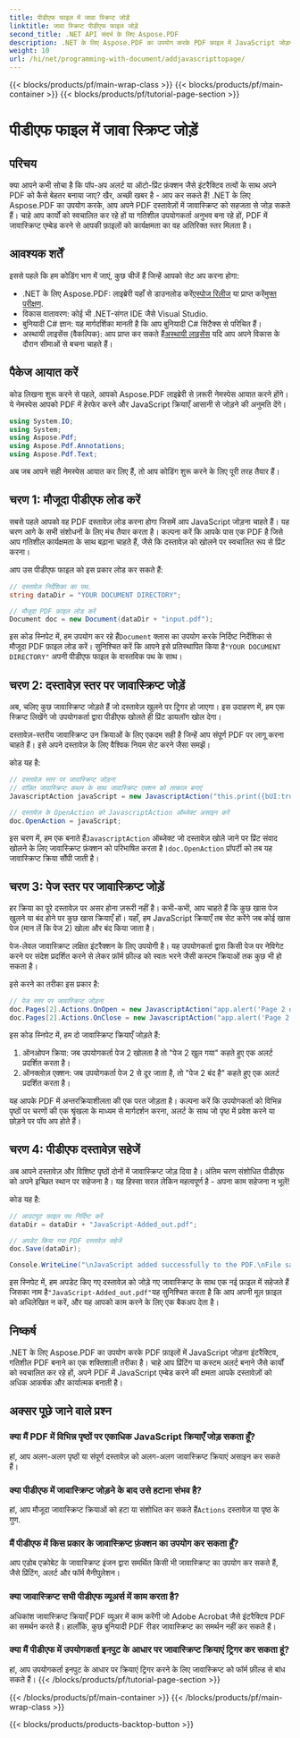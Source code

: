 ```yaml
---
title: पीडीएफ फाइल में जावा स्क्रिप्ट जोड़ें
linktitle: जावा स्क्रिप्ट पीडीएफ फाइल जोड़ें
second_title: .NET API संदर्भ के लिए Aspose.PDF
description: .NET के लिए Aspose.PDF का उपयोग करके PDF फ़ाइल में JavaScript जोड़ना सीखें। दस्तावेज़ और पृष्ठ स्तरीय स्क्रिप्टिंग के लिए कोड ट्यूटोरियल के साथ चरण-दर-चरण मार्गदर्शिका।
weight: 10
url: /hi/net/programming-with-document/addjavascripttopage/
---
```


{{< blocks/products/pf/main-wrap-class >}}
{{< blocks/products/pf/main-container >}}
{{< blocks/products/pf/tutorial-page-section >}}

# पीडीएफ फाइल में जावा स्क्रिप्ट जोड़ें

## परिचय

क्या आपने कभी सोचा है कि पॉप-अप अलर्ट या ऑटो-प्रिंट फ़ंक्शन जैसे इंटरैक्टिव तत्वों के साथ अपने PDF को कैसे बेहतर बनाया जाए? खैर, अच्छी खबर है - आप कर सकते हैं! .NET के लिए Aspose.PDF का उपयोग करके, आप अपने PDF दस्तावेज़ों में जावास्क्रिप्ट को सहजता से जोड़ सकते हैं। चाहे आप कार्यों को स्वचालित कर रहे हों या गतिशील उपयोगकर्ता अनुभव बना रहे हों, PDF में जावास्क्रिप्ट एम्बेड करने से आपकी फ़ाइलों को कार्यक्षमता का वह अतिरिक्त स्तर मिलता है।

## आवश्यक शर्तें

इससे पहले कि हम कोडिंग भाग में जाएं, कुछ चीजें हैं जिन्हें आपको सेट अप करना होगा:

-  .NET के लिए Aspose.PDF: लाइब्रेरी यहाँ से डाउनलोड करें[एस्पोज रिलीज](https://releases.aspose.com/pdf/net/) या प्राप्त करें[मुफ्त परीक्षण](https://releases.aspose.com/).
- विकास वातावरण: कोई भी .NET-संगत IDE जैसे Visual Studio.
- बुनियादी C# ज्ञान: यह मार्गदर्शिका मानती है कि आप बुनियादी C# सिंटैक्स से परिचित हैं।
-  अस्थायी लाइसेंस (वैकल्पिक): आप प्राप्त कर सकते हैं[अस्थायी लाइसेंस](https://purchase.aspose.com/temporary-license/) यदि आप अपने विकास के दौरान सीमाओं से बचना चाहते हैं।

## पैकेज आयात करें

कोड लिखना शुरू करने से पहले, आपको Aspose.PDF लाइब्रेरी से ज़रूरी नेमस्पेस आयात करने होंगे। ये नेमस्पेस आपको PDF में हेरफेर करने और JavaScript क्रियाएँ आसानी से जोड़ने की अनुमति देंगे।

```csharp
using System.IO;
using System;
using Aspose.Pdf;
using Aspose.Pdf.Annotations;
using Aspose.Pdf.Text;
```

अब जब आपने सही नेमस्पेस आयात कर लिए हैं, तो आप कोडिंग शुरू करने के लिए पूरी तरह तैयार हैं।

## चरण 1: मौजूदा पीडीएफ लोड करें

सबसे पहले आपको वह PDF दस्तावेज़ लोड करना होगा जिसमें आप JavaScript जोड़ना चाहते हैं। यह चरण आगे के सभी संशोधनों के लिए मंच तैयार करता है। कल्पना करें कि आपके पास एक PDF है जिसे आप गतिशील कार्यक्षमता के साथ बढ़ाना चाहते हैं, जैसे कि दस्तावेज़ को खोलने पर स्वचालित रूप से प्रिंट करना।

आप उस पीडीएफ फाइल को इस प्रकार लोड कर सकते हैं:

```csharp
// दस्तावेज़ निर्देशिका का पथ.
string dataDir = "YOUR DOCUMENT DIRECTORY";

// मौजूदा PDF फ़ाइल लोड करें
Document doc = new Document(dataDir + "input.pdf");
```

 इस कोड स्निपेट में, हम उपयोग कर रहे हैं`Document` क्लास का उपयोग करके निर्दिष्ट निर्देशिका से मौजूदा PDF फ़ाइल लोड करें। सुनिश्चित करें कि आपने इसे प्रतिस्थापित किया है`"YOUR DOCUMENT DIRECTORY"` अपनी पीडीएफ फाइल के वास्तविक पथ के साथ।

## चरण 2: दस्तावेज़ स्तर पर जावास्क्रिप्ट जोड़ें

अब, चलिए कुछ जावास्क्रिप्ट जोड़ते हैं जो दस्तावेज़ खुलने पर ट्रिगर हो जाएगा। इस उदाहरण में, हम एक स्क्रिप्ट लिखेंगे जो उपयोगकर्ता द्वारा पीडीएफ खोलते ही प्रिंट डायलॉग खोल देगा।

दस्तावेज़-स्तरीय जावास्क्रिप्ट उन क्रियाओं के लिए एकदम सही है जिन्हें आप संपूर्ण PDF पर लागू करना चाहते हैं। इसे अपने दस्तावेज़ के लिए वैश्विक नियम सेट करने जैसा समझें।

कोड यह है:

```csharp
// दस्तावेज़ स्तर पर जावास्क्रिप्ट जोड़ना
// वांछित जावास्क्रिप्ट कथन के साथ जावास्क्रिप्ट एक्शन को तत्काल बनाएं
JavascriptAction javaScript = new JavascriptAction("this.print({bUI:true,bSilent:false,bShrinkToFit:true});");

// दस्तावेज़ के OpenAction को JavascriptAction ऑब्जेक्ट असाइन करें
doc.OpenAction = javaScript;
```

 इस चरण में, हम एक बनाते हैं`JavascriptAction` ऑब्जेक्ट जो दस्तावेज़ खोले जाने पर प्रिंट संवाद खोलने के लिए जावास्क्रिप्ट फ़ंक्शन को परिभाषित करता है।`doc.OpenAction` प्रॉपर्टी को तब यह जावास्क्रिप्ट क्रिया सौंपी जाती है।

## चरण 3: पेज स्तर पर जावास्क्रिप्ट जोड़ें

हर क्रिया का पूरे दस्तावेज़ पर असर होना ज़रूरी नहीं है। कभी-कभी, आप चाहते हैं कि कुछ खास पेज खुलने या बंद होने पर कुछ खास क्रियाएँ हों। यहाँ, हम JavaScript क्रियाएँ तब सेट करेंगे जब कोई खास पेज (मान लें कि पेज 2) खोला और बंद किया जाता है।

पेज-लेवल जावास्क्रिप्ट लक्षित इंटरैक्शन के लिए उपयोगी है। यह उपयोगकर्ता द्वारा किसी पेज पर नेविगेट करने पर संदेश प्रदर्शित करने से लेकर फ़ॉर्म फ़ील्ड को स्वतः भरने जैसी कस्टम क्रियाओं तक कुछ भी हो सकता है।

इसे करने का तरीका इस प्रकार है:

```csharp
// पेज स्तर पर जावास्क्रिप्ट जोड़ना
doc.Pages[2].Actions.OnOpen = new JavascriptAction("app.alert('Page 2 opened')");
doc.Pages[2].Actions.OnClose = new JavascriptAction("app.alert('Page 2 closed')");
```

इस कोड स्निपेट में, हम दो जावास्क्रिप्ट क्रियाएँ जोड़ते हैं:
1. ऑनओपन क्रिया: जब उपयोगकर्ता पेज 2 खोलता है तो "पेज 2 खुल गया" कहते हुए एक अलर्ट प्रदर्शित करता है।
2. ऑनक्लोज़ एक्शन: जब उपयोगकर्ता पेज 2 से दूर जाता है, तो "पेज 2 बंद है" कहते हुए एक अलर्ट प्रदर्शित करता है।

यह आपके PDF में अन्तरक्रियाशीलता की एक परत जोड़ता है। कल्पना करें कि उपयोगकर्ता को विभिन्न पृष्ठों पर चरणों की एक श्रृंखला के माध्यम से मार्गदर्शन करना, अलर्ट के साथ जो पृष्ठ में प्रवेश करने या छोड़ने पर पॉप अप होते हैं।

## चरण 4: पीडीएफ दस्तावेज़ सहेजें

अब आपने दस्तावेज़ और विशिष्ट पृष्ठों दोनों में जावास्क्रिप्ट जोड़ दिया है। अंतिम चरण संशोधित पीडीएफ को अपने इच्छित स्थान पर सहेजना है। यह हिस्सा सरल लेकिन महत्वपूर्ण है - अपना काम सहेजना न भूलें!

कोड यह है:

```csharp
// आउटपुट फ़ाइल पथ निर्दिष्ट करें
dataDir = dataDir + "JavaScript-Added_out.pdf";

// अपडेट किया गया PDF दस्तावेज़ सहेजें
doc.Save(dataDir);

Console.WriteLine("\nJavaScript added successfully to the PDF.\nFile saved at " + dataDir);
```

 इस स्निपेट में, हम अपडेट किए गए दस्तावेज़ को जोड़े गए जावास्क्रिप्ट के साथ एक नई फ़ाइल में सहेजते हैं जिसका नाम है`"JavaScript-Added_out.pdf"`यह सुनिश्चित करता है कि आप अपनी मूल फ़ाइल को अधिलेखित न करें, और यह आपको काम करने के लिए एक बैकअप देता है।

## निष्कर्ष

.NET के लिए Aspose.PDF का उपयोग करके PDF फ़ाइलों में JavaScript जोड़ना इंटरैक्टिव, गतिशील PDF बनाने का एक शक्तिशाली तरीका है। चाहे आप प्रिंटिंग या कस्टम अलर्ट बनाने जैसे कार्यों को स्वचालित कर रहे हों, अपने PDF में JavaScript एम्बेड करने की क्षमता आपके दस्तावेज़ों को अधिक आकर्षक और कार्यात्मक बनाती है।

## अक्सर पूछे जाने वाले प्रश्न

### क्या मैं PDF में विभिन्न पृष्ठों पर एकाधिक JavaScript क्रियाएँ जोड़ सकता हूँ?
हां, आप अलग-अलग पृष्ठों या संपूर्ण दस्तावेज़ को अलग-अलग जावास्क्रिप्ट क्रियाएं असाइन कर सकते हैं।

### क्या पीडीएफ में जावास्क्रिप्ट जोड़ने के बाद उसे हटाना संभव है?
हां, आप मौजूदा जावास्क्रिप्ट क्रियाओं को हटा या संशोधित कर सकते हैं`Actions` दस्तावेज़ या पृष्ठ के गुण.

### मैं पीडीएफ में किस प्रकार के जावास्क्रिप्ट फ़ंक्शन का उपयोग कर सकता हूँ?
आप एडोब एक्रोबेट के जावास्क्रिप्ट इंजन द्वारा समर्थित किसी भी जावास्क्रिप्ट का उपयोग कर सकते हैं, जैसे प्रिंटिंग, अलर्ट और फॉर्म मैनीपुलेशन।

### क्या जावास्क्रिप्ट सभी पीडीएफ व्यूअर्स में काम करता है?
अधिकांश जावास्क्रिप्ट क्रियाएँ PDF व्यूअर में काम करेंगी जो Adobe Acrobat जैसे इंटरैक्टिव PDF का समर्थन करते हैं। हालाँकि, कुछ बुनियादी PDF रीडर जावास्क्रिप्ट का समर्थन नहीं कर सकते हैं।

### क्या मैं पीडीएफ में उपयोगकर्ता इनपुट के आधार पर जावास्क्रिप्ट क्रियाएं ट्रिगर कर सकता हूं?
हां, आप उपयोगकर्ता इनपुट के आधार पर क्रियाएं ट्रिगर करने के लिए जावास्क्रिप्ट को फॉर्म फ़ील्ड से बांध सकते हैं।
{{< /blocks/products/pf/tutorial-page-section >}}

{{< /blocks/products/pf/main-container >}}
{{< /blocks/products/pf/main-wrap-class >}}

{{< blocks/products/products-backtop-button >}}
